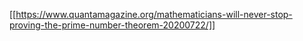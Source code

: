 [[https://www.quantamagazine.org/mathematicians-will-never-stop-proving-the-prime-number-theorem-20200722/]]